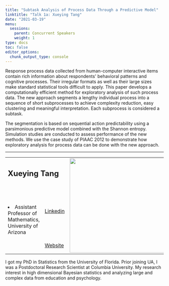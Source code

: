 ```yaml
---
title: "Subtask Analysis of Process Data Through a Predictive Model"
linktitle: "Talk 1a: Xueying Tang"
date: "2021-03-19"
menu:
  sessions:
    parent: Concurrent Speakers
    weight: 1
type: docs
toc: false
editor_options:
  chunk_output_type: console
---
```


Response process data collected from human-computer interactive items contain rich information about respondents' behavioral patterns and cognitive processes. Their irregular formats as well as their large sizes make standard statistical tools difficult to apply. This paper develops a computationally efficient method for exploratory analysis of such process data. The new approach segments a lengthy individual process into a sequence of short subprocesses to achieve complexity reduction, easy clustering and meaningful interpretation. Each subprocess is considered a subtask.

The segmentation is based on sequential action predictability using a parsimonious predictive model combined with the Shannon entropy. 
Simulation studies are conducted to assess performance of the new methods. We use the case study of PIAAC 2012 to demonstrate how exploratory analysis for process data can be done with the new approach. 

<hr style="width: 100%; text-align: center; margin-left: 0;" />


<TABLE class="bio-table">
<TR>
<TD COLSPAN="2"><h2>Xueying Tang</h2></TD>
<TD ROWSPAN="4"><img style="float: left;" src="https://widstucson.org/media/wids-logo.png" width="300" /></TD>
</TR>
<TR>
<TD ROWSPAN="3"><li> Assistant Professor of Mathematics, University of Arizona</li></TD>
<TD><i class="fab fa-linkedin"></i> <a href="https://www.linkedin.com/in/xueying-tang-79b18023/" target="_blank" rel="noopener">Linkedin</a>
</TD>
</TR>
<TR>
<TD><i class="fa fa-link"></i> <a href="https://sites.google.com/a/math.arizona.edu/xueyingtang/" target="_blank" rel="noopener">Website</a>
</TD>
</TR>
</TABLE>
I got my PhD in Statistics from the University of Florida. Prior joining UA, I was a Postdoctoral Research Scientist at Columbia University. My research interest in high dimensional Bayesian statistics and analyzing large and complex data from education and psychology.